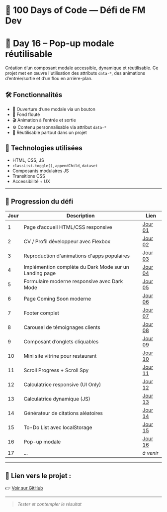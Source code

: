 # 🚀 100 Days of Code — Défi de FM Dev
# 💬 Day 16 – Pop-up modale réutilisable

Création d’un composant modale accessible, dynamique et réutilisable. Ce projet met en œuvre l'utilisation des attributs `data-*`, des animations d’entrée/sortie et d’un flou en arrière-plan.

## 🛠️ Fonctionnalités

- 📍 Ouverture d’une modale via un bouton
- 🧊 Fond flouté
- 🎬 Animation à l’entrée et sortie
- ⚙️ Contenu personnalisable via attribut `data-*`
- 🔄 Réutilisable partout dans un projet

## 🧠 Technologies utilisées

- HTML, CSS, JS
- `classList.toggle()`, `appendChild`, `dataset`
- Composants modulaires JS
- Transitions CSS
- Accessibilité + UX

---

## 📅 Progression du défi

| Jour | Description | Lien |
|------|-------------|------|
| 1 | Page d’accueil HTML/CSS responsive | [Jour 01](./jour-01) |
| 2 | CV / Profil développeur avec Flexbox | [Jour 02](./jour-02) |
| 3 | Reproduction d'animations d'apps populaires | [Jour 03](./jour-03) |
| 4 | Implémention complète du Dark Mode sur un Landing page | [Jour 04](./jour-04) |
| 5 | Formulaire moderne responsive avec Dark Mode | [Jour 05](./jour-05) |
| 6 | Page Coming Soon moderne | [Jour 06](./jour-06) |
| 7 | Footer complet | [Jour 07](./jour-07) |
| 8 | Carousel de témoignages clients | [Jour 08](./jour-08) |
| 9 | Composant d’onglets cliquables | [Jour 09](./jour-09) |
| 10 | Mini site vitrine pour restaurant | [Jour 10](./jour-10) |
| 11 | Scroll Progress + Scroll Spy | [Jour 11](../jour-11) |
| 12 | Calculatrice responsive (UI Only) | [Jour 12](../jour-12) |
| 13 | Calculatrice dynamique (JS) | [Jour 13](../jour-13) |
| 14 | Générateur de citations aléatoires | [Jour 14](../jour-14) |
| 15 | To-Do List avec localStorage | [Jour 15](../jour-15) |
| 16 | Pop-up modale | [Jour 16](../jour-16)  |
| 17 | ... | _à venir_ |

---

## 🔗 Lien vers le projet :
👉 [Voir sur GitHub](https://github.com/franckmanichedev/-100DaysOfCode/tree/main/jour-16)

---

> _Tester et contempler le résultat_
